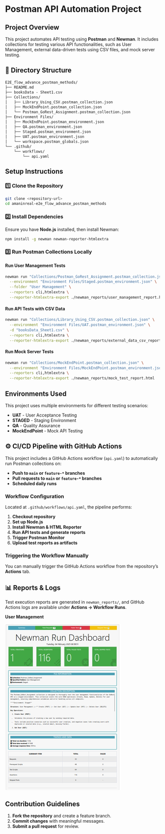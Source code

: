 # Postman API Automation Project

## Project Overview
This project automates API testing using **Postman** and **Newman**. It includes collections for testing various API functionalities, such as User Management, external data-driven tests using CSV files, and mock server testing.

## 📂 Directory Structure
```
E2E_flow_advance_postman_methods/
├── README.md
├── booksData - Sheet1.csv
├── Collections/
│   ├── Library_Using_CSV.postman_collection.json
│   ├── MockEndPoint.postman_collection.json
│   └── Postman_GoRest_Assignment.postman_collection.json
├── Environment Files/
│   ├── MockEndPoint.postman_environment.json
│   ├── QA.postman_environment.json
│   ├── Staged.postman_environment.json
│   ├── UAT.postman_environment.json
│   └── workspace.postman_globals.json
└── .github/
    └── workflows/
        └── api.yaml
```

## Setup Instructions
### **1️⃣ Clone the Repository**
```sh
git clone <repository-url>
cd amaninreal-e2e_flow_advance_postman_methods
```

### **2️⃣ Install Dependencies**
Ensure you have **Node.js** installed, then install Newman:
```sh
npm install -g newman newman-reporter-htmlextra
```

### **3️⃣ Run Postman Collections Locally**
#### Run User Management Tests
```sh
newman run "Collections/Postman_GoRest_Assignment.postman_collection.json" \
  --environment "Environment Files/Staged.postman_environment.json" \
  --folder "User Management" \
  --reporters cli,htmlextra \
  --reporter-htmlextra-export ./newman_reports/user_management_report.html
```

#### Run API Tests with CSV Data
```sh
newman run "Collections/Library_Using_CSV.postman_collection.json" \
  --environment "Environment Files/UAT.postman_environment.json" \
  -d "booksData_Sheet1.csv" \
  --reporters cli,htmlextra \
  --reporter-htmlextra-export ./newman_reports/external_data_csv_report.html
```

#### Run Mock Server Tests
```sh
newman run "Collections/MockEndPoint.postman_collection.json" \
  --environment "Environment Files/MockEndPoint.postman_environment.json" \
  --reporters cli,htmlextra \
  --reporter-htmlextra-export ./newman_reports/mock_test_report.html
```

## Environments Used
This project uses multiple environments for different testing scenarios:
- **UAT** - User Acceptance Testing
- **STAGED** - Staging Environment
- **QA** - Quality Assurance
- **MockEndPoint** - Mock API Testing

## ⚙️ CI/CD Pipeline with GitHub Actions
This project includes a GitHub Actions workflow (`api.yaml`) to automatically run Postman collections on:
- **Push to `main` or `feature-*` branches**
- **Pull requests to `main` or `feature-*` branches**
- **Scheduled daily runs**

### **Workflow Configuration**
Located at `.github/workflows/api.yaml`, the pipeline performs:
1. **Checkout repository**
2. **Set up Node.js**
3. **Install Newman & HTML Reporter**
4. **Run API tests and generate reports**
5. **Trigger Postman Monitor**
6. **Upload test reports as artifacts**

### **Triggering the Workflow Manually**
You can manually trigger the GitHub Actions workflow from the repository’s **Actions** tab.

## 📊 Reports & Logs
Test execution reports are generated in `newman_reports/`, and GitHub Actions logs are available under **Actions → Workflow Runs**.

**User Management**

![alt text](Screenshot_4-2-2025_123248_.jpeg)

## Contribution Guidelines
1. **Fork the repository** and create a feature branch.
2. **Commit changes** with meaningful messages.
3. **Submit a pull request** for review.


